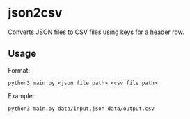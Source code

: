 # json2csv

Converts JSON files to CSV files using keys for a header row.

## Usage
Format:

```python3 main.py <json file path> <csv file path>```

Example:

```python3 main.py data/input.json data/output.csv```
